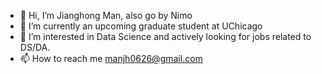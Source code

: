 - 👋 Hi, I’m Jianghong Man, also go by Nimo
- 🌱 I’m currently an upcoming graduate student at UChicago
- 👀 I’m interested in Data Science and actively looking for jobs related to DS/DA.
- 📫 How to reach me manjh0626@gmail.com

